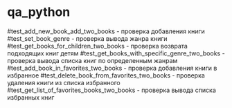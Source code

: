 # qa_python
#test_add_new_book_add_two_books - проверка добавления книги
#test_set_book_genre - проверка вывода жанра книги
#test_get_books_for_children_two_books - проверка возврата подходящих книг детям
#test_get_books_with_specific_genre_two_books - проверка вывода списка книг по определенным жанрам
#test_add_book_in_favorites_two_books - проверка добавления книги в избранное
#test_delete_book_from_favorites_two_books - проверка удаления книги из списка избранного
#test_get_list_of_favorites_books_two_books - проверка вывода списка избранных книг

